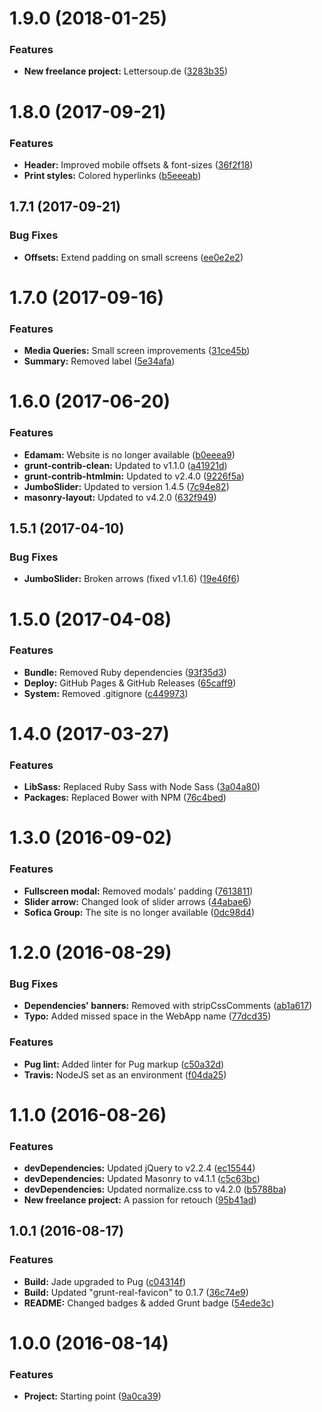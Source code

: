 <a name="1.9.0"></a>
# 1.9.0 (2018-01-25)


### Features

* **New freelance project:** Lettersoup.de ([3283b35](https://github.com/martinmethod/portfolio/commit/3283b35))



<a name="1.8.0"></a>
# 1.8.0 (2017-09-21)


### Features

* **Header:** Improved mobile offsets & font-sizes ([36f2f18](https://github.com/martinmethod/portfolio/commit/36f2f18))
* **Print styles:** Colored hyperlinks ([b5eeeab](https://github.com/martinmethod/portfolio/commit/b5eeeab))



<a name="1.7.1"></a>
## 1.7.1 (2017-09-21)


### Bug Fixes

* **Offsets:** Extend padding on small screens ([ee0e2e2](https://github.com/martinmethod/portfolio/commit/ee0e2e2))



<a name="1.7.0"></a>
# 1.7.0 (2017-09-16)


### Features

* **Media Queries:** Small screen improvements ([31ce45b](https://github.com/martinmethod/portfolio/commit/31ce45b))
* **Summary:** Removed label ([5e34afa](https://github.com/martinmethod/portfolio/commit/5e34afa))



<a name="1.6.0"></a>
# 1.6.0 (2017-06-20)


### Features

* **Edamam:** Website is no longer available ([b0eeea9](https://github.com/martinmethod/portfolio/commit/b0eeea9))
* **grunt-contrib-clean:** Updated to v1.1.0 ([a41921d](https://github.com/martinmethod/portfolio/commit/a41921d))
* **grunt-contrib-htmlmin:** Updated to v2.4.0 ([9226f5a](https://github.com/martinmethod/portfolio/commit/9226f5a))
* **JumboSlider:** Updated to version 1.4.5 ([7c94e82](https://github.com/martinmethod/portfolio/commit/7c94e82))
* **masonry-layout:** Updated to v4.2.0 ([632f949](https://github.com/martinmethod/portfolio/commit/632f949))



<a name="1.5.1"></a>
## 1.5.1 (2017-04-10)


### Bug Fixes

* **JumboSlider:** Broken arrows (fixed v1.1.6) ([19e46f6](https://github.com/martinmethod/portfolio/commit/19e46f6))



<a name="1.5.0"></a>
# 1.5.0 (2017-04-08)


### Features

* **Bundle:** Removed Ruby dependencies ([93f35d3](https://github.com/martinmethod/portfolio/commit/93f35d3))
* **Deploy:** GitHub Pages & GitHub Releases ([65caff9](https://github.com/martinmethod/portfolio/commit/65caff9))
* **System:** Removed .gitignore ([c449973](https://github.com/martinmethod/portfolio/commit/c449973))



<a name="1.4.0"></a>
# 1.4.0 (2017-03-27)


### Features

* **LibSass:** Replaced Ruby Sass with Node Sass ([3a04a80](https://github.com/martinmethod/portfolio/commit/3a04a80))
* **Packages:** Replaced Bower with NPM ([76c4bed](https://github.com/martinmethod/portfolio/commit/76c4bed))



<a name="1.3.0"></a>
# 1.3.0 (2016-09-02)


### Features

* **Fullscreen modal:** Removed modals' padding ([7613811](https://github.com/martinmethod/portfolio/commit/7613811))
* **Slider arrow:** Changed look of slider arrows ([44abae6](https://github.com/martinmethod/portfolio/commit/44abae6))
* **Sofica Group:** The site is no longer available ([0dc98d4](https://github.com/martinmethod/portfolio/commit/0dc98d4))



<a name="1.2.0"></a>
# 1.2.0 (2016-08-29)


### Bug Fixes

* **Dependencies' banners:** Removed with stripCssComments ([ab1a617](https://github.com/martinmethod/portfolio/commit/ab1a617))
* **Typo:** Added missed space in the WebApp name ([77dcd35](https://github.com/martinmethod/portfolio/commit/77dcd35))


### Features

* **Pug lint:** Added linter for Pug markup ([c50a32d](https://github.com/martinmethod/portfolio/commit/c50a32d))
* **Travis:** NodeJS set as an environment ([f04da25](https://github.com/martinmethod/portfolio/commit/f04da25))



<a name="1.1.0"></a>
# 1.1.0 (2016-08-26)


### Features

* **devDependencies:** Updated jQuery to v2.2.4 ([ec15544](https://github.com/martinmethod/portfolio/commit/ec15544))
* **devDependencies:** Updated Masonry to v4.1.1 ([c5c63bc](https://github.com/martinmethod/portfolio/commit/c5c63bc))
* **devDependencies:** Updated normalize.css to v4.2.0 ([b5788ba](https://github.com/martinmethod/portfolio/commit/b5788ba))
* **New freelance project:** A passion for retouch ([95b41ad](https://github.com/martinmethod/portfolio/commit/95b41ad))



<a name="1.0.1"></a>
## 1.0.1 (2016-08-17)


### Features

* **Build:** Jade upgraded to Pug ([c04314f](https://github.com/martinmethod/portfolio/commit/c04314f))
* **Build:** Updated "grunt-real-favicon" to 0.1.7 ([36c74e9](https://github.com/martinmethod/portfolio/commit/36c74e9))
* **README:** Changed badges & added Grunt badge ([54ede3c](https://github.com/martinmethod/portfolio/commit/54ede3c))



<a name="1.0.0"></a>
# 1.0.0 (2016-08-14)


### Features

* **Project:** Starting point ([9a0ca39](https://github.com/martinmethod/portfolio/commit/9a0ca39))



